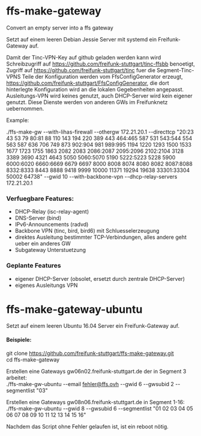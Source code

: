 # ffs-make-gateway

Convert an empty server into a ffs gateway

Setzt auf einem leeren Debian Jessie Server mit systemd ein Freifunk-Gateway auf.

Damit der Tinc-VPN-Key auf github geladen werden kann wird Schreibzugriff auf https://github.com/freifunk-stuttgart/tinc-ffsbb benoetigt, Zugriff auf https://github.com/freifunk-stuttgart/tinc fuer die Segment-Tinc-VPNS
Teile der Konfiguration werden vom FfsConfigGenerator erzeugt, https://github.com/freifunk-stuttgart/FfsConfigGenerator, die dort hinterlegte Konfiguration wird an die lokalen Gegebenheiten angepasst.
Ausleitungs-VPN wird keines genutzt, auch DHCP-Server wird kein eigener genutzt. Diese Dienste werden von anderen GWs im Freifunknetz uebernommen.

Example:

./ffs-make-gw --with-lihas-firewall --othergw 172.21.20.1 --directtcp "20:23 43 53 79 80:81 88 110 143 194 220 389 443 464:465 587 531 543:544 554 563 587 636 706 749 873 902:904 981 989:995 1194 1220 1293 1500 1533 1677 1723 1755 1863 2082 2083 2086:2087 2095:2096 2102:2104 3128 3389 3690 4321 4643 5050 5060:5070 5190 5222:5223 5228 5900 6000:6020 6660:6669 6679 6697 8000 8008 8074 8080 8082 8087:8088 8332:8333 8443 8888 9418 9999 10000 11371 19294 19638 33301:33304 50002 64738" --gwid 10 --with-backbone-vpn --dhcp-relay-servers 172.21.20.1

### Verfuegbare Features:
* DHCP-Relay (isc-relay-agent)
* DNS-Server (bind)
* IPv6-Announcements (radvd)
* Backbone VPN (tinc, bird, bird6) mit Schluesselerzeugung
* direktes Ausleitung bestimmter TCP-Verbindungen, alles andere geht ueber ein anderes GW
* Subgateway Unterstuetzung

### Geplante Features
* eigener DHCP-Server (obsolet, ersetzt durch zentrale DHCP-Server)
* eigenes Ausleitungs VPN


# ffs-make-gateway-ubuntu

Setzt auf einem leeren Ubuntu 16.04 Server ein Freifunk-Gateway auf.

#### Beispiele:
git clone https://github.com/freifunk-stuttgart/ffs-make-gateway.git  
cd ffs-make-gateway  

Erstellen eine Gateways gw06n02.freifunk-stuttgart.de der in Segment 3 arbeitet:  
./ffs-make-gw-ubuntu --email fehler@ffs.ovh --gwid 6 --gwsubid 2 --segmentlist "03"  

Erstellen eine Gateways gw08n06.freifunk-stuttgart.de in Segment 1-16:  
./ffs-make-gw-ubuntu --gwid 8 --gwsubid 6 --segmentlist "01 02 03 04 05 06 07 08 09 10 11 12 13 14 15 16"  

Nachdem das Script ohne Fehler gelaufen ist, ist ein reboot nötig.


